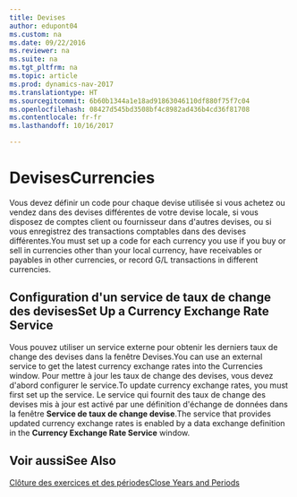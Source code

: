 ```yaml
---
title: Devises
author: edupont04
ms.custom: na
ms.date: 09/22/2016
ms.reviewer: na
ms.suite: na
ms.tgt_pltfrm: na
ms.topic: article
ms.prod: dynamics-nav-2017
ms.translationtype: HT
ms.sourcegitcommit: 6b60b1344a1e18ad91863046110df880f75f7c04
ms.openlocfilehash: 08427d545bd3508bf4c8982ad436b4cd36f81708
ms.contentlocale: fr-fr
ms.lasthandoff: 10/16/2017

---
```


# <a name="currencies"></a><span data-ttu-id="6aa32-102">Devises</span><span class="sxs-lookup"><span data-stu-id="6aa32-102">Currencies</span></span>
<span data-ttu-id="6aa32-103">Vous devez définir un code pour chaque devise utilisée si vous achetez ou vendez dans des devises différentes de votre devise locale, si vous disposez de comptes client ou fournisseur dans d'autres devises, ou si vous enregistrez des transactions comptables dans des devises différentes.</span><span class="sxs-lookup"><span data-stu-id="6aa32-103">You must set up a code for each currency you use if you buy or sell in currencies other than your local currency, have receivables or payables in other currencies, or record G/L transactions in different currencies.</span></span>  

## <a name="set-up-a-currency-exchange-rate-service"></a><span data-ttu-id="6aa32-104">Configuration d'un service de taux de change des devises</span><span class="sxs-lookup"><span data-stu-id="6aa32-104">Set Up a Currency Exchange Rate Service</span></span>
<span data-ttu-id="6aa32-105">Vous pouvez utiliser un service externe pour obtenir les derniers taux de change des devises dans la fenêtre Devises.</span><span class="sxs-lookup"><span data-stu-id="6aa32-105">You can use an external service to get the latest currency exchange rates into the Currencies window.</span></span> <span data-ttu-id="6aa32-106">Pour mettre à jour les taux de change des devises, vous devez d'abord configurer le service.</span><span class="sxs-lookup"><span data-stu-id="6aa32-106">To update currency exchange rates, you must first set up the service.</span></span>
<span data-ttu-id="6aa32-107">Le service qui fournit des taux de change des devises mis à jour est activé par une définition d'échange de données dans la fenêtre **Service de taux de change devise**.</span><span class="sxs-lookup"><span data-stu-id="6aa32-107">The service that provides updated currency exchange rates is enabled by a data exchange definition in the **Currency Exchange Rate Service** window.</span></span>  

## <a name="see-also"></a><span data-ttu-id="6aa32-108">Voir aussi</span><span class="sxs-lookup"><span data-stu-id="6aa32-108">See Also</span></span>
[<span data-ttu-id="6aa32-109">Clôture des exercices et des périodes</span><span class="sxs-lookup"><span data-stu-id="6aa32-109">Close Years and Periods</span></span>](year-close-years-periods.md)

